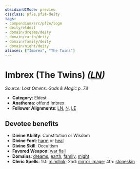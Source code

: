 ```yaml
---
obsidianUIMode: preview
cssclass: pf2e,pf2e-deity
tags:
- compendium/src/pf2e/logm
- deity/eldest
- domain/dreams/deity
- domain/earth/deity
- domain/family/deity
- domain/might/deity
aliases: ["Imbrex", "The Twins"]
---
```

# Imbrex (The Twins) *([LN](../../../Rules/traits/lawful-neutral-b1.md))*  
*Source: Lost Omens: Gods & Magic p. 78*  

- **Category**: Eldest
- **Anathema**: offend Imbrex
- **Follower Alignments**: [LN](../../../Rules/traits/lawful-neutral-b1.md), [N](../../../Rules/traits/neutral-b1.md), [LE](../../../Rules/traits/lawful-evil-b1.md)

## Devotee benefits

- **Divine Ability**: Constitution or Wisdom
- **Divine Font**: [harm](../../spells/harm.md) or [heal](../../spells/heal.md)
- **Divine Skill**: Occultism
- **Favored Weapon**: [war flail](../../equipment/items/war-flail.md)
- **Domains**: [dreams](../domains.md#Dreams), [earth](../domains.md#Earth), [family](../domains.md#Family), [might](../domains.md#Might)
- **Cleric Spells**: 1st: [mindlink](../../spells/mindlink.md); 2nd: [mirror image](../../spells/mirror-image.md); 4th: [stoneskin](../../spells/stoneskin.md)